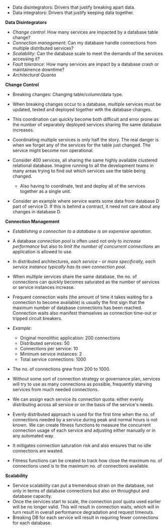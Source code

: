 * Data disintegrators: Drivers that justify breaking apart data.
* Data integrators: Drivers that justify keeping data together.

**Data Disintegrators**

* *Change control*: How many services are impacted by a database table change?
* *Connection management*: Can my database handle connections from multiple distributed services?
* *Scalability*: Can the database scale to meet the demands of the services accessing it?
* *Fault tolerance*: How many services are impact by a database crash or maintainence downtime?
* *Architectural Quanta*

**Change Control**
* Breaking changes: Changing table/column/data type.
* When breaking changes occur to a database, multiple services must be updated, tested and deployed together with the database changes.
* This coordination can quickly become both difficult and error prone as the number of separately deployed services sharing the same database increases.
* Coordinating multiple services is only half the story. The real danger is when we forget any of the services for the table just changed. The service might become non operational.

* Consider 400 services, all sharing the same highly available clustered relational database. Imagine running to all the development teams in many areas trying to find out which services use the table being changed.
    * Also having to coordinate, test and deploy all of the services together as a single unit.

* Consider an example where service wants some data from database D part of service D. If this is behind a contract, it need not care about any changes in database D.

**Connection Management** 
* *Establishing a connection to a database is an expensive operation*.
* A database *connection pool* is often used not only to *increase performance* but also to *limit the number of concurrent connections* an application is allowed to use.
* In distributed architectures, *each service - or more specifically, each service instance typically has its own connection pool*.
* When multiple services share the same database, the no. of connections can quickly becomes saturated as the number of services or service instances increase.

* Frequent connection waits (the amount of time it takes waiting for a connection to become available) is usually the first sign that the maximum number of database connections has been reached. Connection waits also manifest themselves as connection time-out or tripped circuit breakers.

* *Example:*
    * Original monolithic application: 200 connections
    * Distributed services: 50
    * Connections per service: 10
    * Minimum service instances: 2
    * Total service connections: 1000
* The no. of connections grew from 200 to 1000.

* Without some sort of connection strategy or governance plan, services will try to use as many connections as possible, frequently starving services from much needed connections.
* We can assign each service its connection quota: either evenly distributing across all service or on the basis of the service's needs.
* Evenly distributed approach is used for the first time when the no. of connections needed by a service during peak and normal hours is not known. We can create fitness functions to measure the concurrent connection usage of each service and adjusting either manually or in any automated way.
* It mitigates connection saturation risk and also ensures that no idle connections are wasted.

* Fitness functions can be created to track how close the maximum no. of connections used is to the maximum no. of connections available.

**Scalability**
* Service scalability can put a tremendous strain on the database, not only in terms of database connections but also on throughput and database capacity.
* Once the services start to scale, the connection pool quota used earlier will be no longer valid. This will result in connection waits, which will in turn result in overall performance degradation and request timeouts.
* Breaking DB for each service will result in requiring fewer connections for each database.